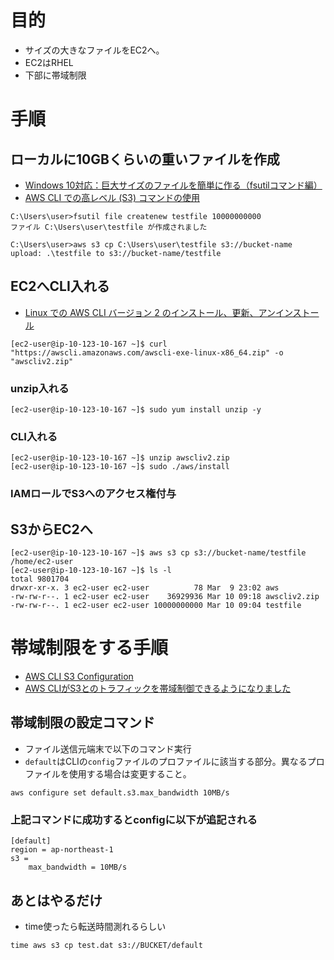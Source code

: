 # 目的
- サイズの大きなファイルをEC2へ。
- EC2はRHEL
- 下部に帯域制限

# 手順
## ローカルに10GBくらいの重いファイルを作成
- [Windows 10対応：巨大サイズのファイルを簡単に作る（fsutilコマンド編）](https://www.atmarkit.co.jp/ait/articles/0209/28/news002.html)
- [AWS CLI での高レベル (S3) コマンドの使用](https://docs.aws.amazon.com/ja_jp/cli/latest/userguide/cli-services-s3-commands.html#using-s3-commands-managing-objects-copy)
```
C:\Users\user>fsutil file createnew testfile 10000000000
ファイル C:\Users\user\testfile が作成されました

C:\Users\user>aws s3 cp C:\Users\user\testfile s3://bucket-name
upload: .\testfile to s3://bucket-name/testfile
```
## EC2へCLI入れる
- [Linux での AWS CLI バージョン 2 のインストール、更新、アンインストール](https://docs.aws.amazon.com/ja_jp/cli/latest/userguide/install-cliv2-linux.html)
```
[ec2-user@ip-10-123-10-167 ~]$ curl "https://awscli.amazonaws.com/awscli-exe-linux-x86_64.zip" -o "awscliv2.zip"
```
### unzip入れる
```
[ec2-user@ip-10-123-10-167 ~]$ sudo yum install unzip -y
```
### CLI入れる
```
[ec2-user@ip-10-123-10-167 ~]$ unzip awscliv2.zip
[ec2-user@ip-10-123-10-167 ~]$ sudo ./aws/install
```

### IAMロールでS3へのアクセス権付与

## S3からEC2へ
```
[ec2-user@ip-10-123-10-167 ~]$ aws s3 cp s3://bucket-name/testfile /home/ec2-user
[ec2-user@ip-10-123-10-167 ~]$ ls -l
total 9801704
drwxr-xr-x. 3 ec2-user ec2-user          78 Mar  9 23:02 aws
-rw-rw-r--. 1 ec2-user ec2-user    36929936 Mar 10 09:18 awscliv2.zip
-rw-rw-r--. 1 ec2-user ec2-user 10000000000 Mar 10 09:04 testfile
```

# 帯域制限をする手順
- [AWS CLI S3 Configuration](https://docs.aws.amazon.com/cli/latest/topic/s3-config.html)
- [AWS CLIがS3とのトラフィックを帯域制御できるようになりました](https://dev.classmethod.jp/articles/rate-limit-aws-cli-s3-transfer/)

## 帯域制限の設定コマンド
- ファイル送信元端末で以下のコマンド実行
- `default`はCLIの`config`ファイルのプロファイルに該当する部分。異なるプロファイルを使用する場合は変更すること。
```
aws configure set default.s3.max_bandwidth 10MB/s
```
### 上記コマンドに成功するとconfigに以下が追記される
```
[default]
region = ap-northeast-1
s3 =
    max_bandwidth = 10MB/s
```

## あとはやるだけ
- time使ったら転送時間測れるらしい

```
time aws s3 cp test.dat s3://BUCKET/default
```

